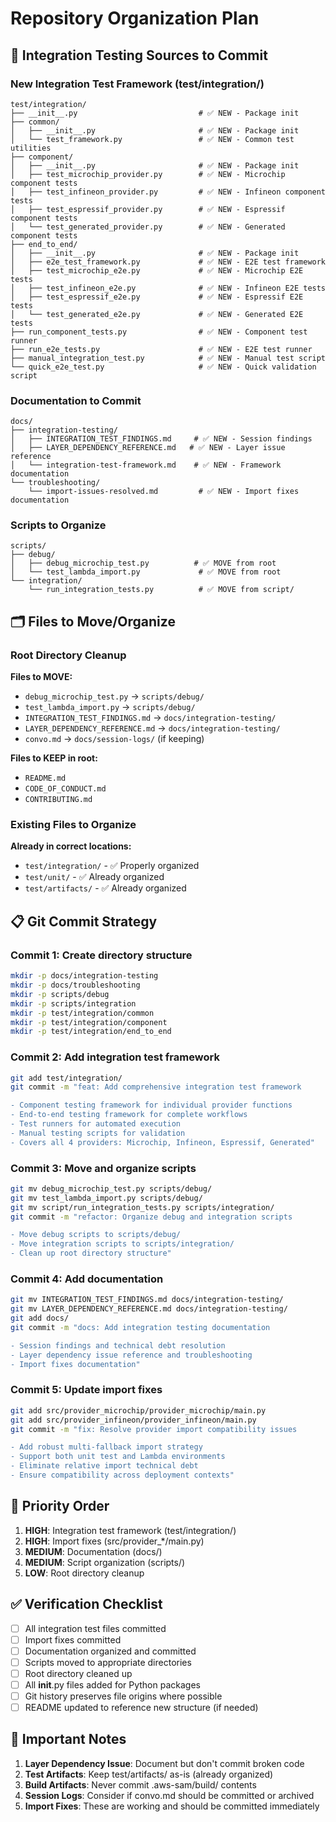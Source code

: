 # Repository Organization Plan

## 🎯 **Integration Testing Sources to Commit**

### **New Integration Test Framework (test/integration/)**
```
test/integration/
├── __init__.py                           # ✅ NEW - Package init
├── common/
│   ├── __init__.py                       # ✅ NEW - Package init  
│   └── test_framework.py                 # ✅ NEW - Common test utilities
├── component/
│   ├── __init__.py                       # ✅ NEW - Package init
│   ├── test_microchip_provider.py        # ✅ NEW - Microchip component tests
│   ├── test_infineon_provider.py         # ✅ NEW - Infineon component tests
│   ├── test_espressif_provider.py        # ✅ NEW - Espressif component tests
│   └── test_generated_provider.py        # ✅ NEW - Generated component tests
├── end_to_end/
│   ├── __init__.py                       # ✅ NEW - Package init
│   ├── e2e_test_framework.py             # ✅ NEW - E2E test framework
│   ├── test_microchip_e2e.py             # ✅ NEW - Microchip E2E tests
│   ├── test_infineon_e2e.py              # ✅ NEW - Infineon E2E tests
│   ├── test_espressif_e2e.py             # ✅ NEW - Espressif E2E tests
│   └── test_generated_e2e.py             # ✅ NEW - Generated E2E tests
├── run_component_tests.py                # ✅ NEW - Component test runner
├── run_e2e_tests.py                      # ✅ NEW - E2E test runner
├── manual_integration_test.py            # ✅ NEW - Manual test script
└── quick_e2e_test.py                     # ✅ NEW - Quick validation script
```

### **Documentation to Commit**
```
docs/
├── integration-testing/
│   ├── INTEGRATION_TEST_FINDINGS.md     # ✅ NEW - Session findings
│   ├── LAYER_DEPENDENCY_REFERENCE.md   # ✅ NEW - Layer issue reference
│   └── integration-test-framework.md    # ✅ NEW - Framework documentation
└── troubleshooting/
    └── import-issues-resolved.md         # ✅ NEW - Import fixes documentation
```

### **Scripts to Organize**
```
scripts/
├── debug/
│   ├── debug_microchip_test.py          # ✅ MOVE from root
│   └── test_lambda_import.py             # ✅ MOVE from root
└── integration/
    └── run_integration_tests.py          # ✅ MOVE from script/
```

## 🗂️ **Files to Move/Organize**

### **Root Directory Cleanup**
**Files to MOVE:**
- `debug_microchip_test.py` → `scripts/debug/`
- `test_lambda_import.py` → `scripts/debug/`
- `INTEGRATION_TEST_FINDINGS.md` → `docs/integration-testing/`
- `LAYER_DEPENDENCY_REFERENCE.md` → `docs/integration-testing/`
- `convo.md` → `docs/session-logs/` (if keeping)

**Files to KEEP in root:**
- `README.md`
- `CODE_OF_CONDUCT.md`
- `CONTRIBUTING.md`

### **Existing Files to Organize**
**Already in correct locations:**
- `test/integration/` - ✅ Properly organized
- `test/unit/` - ✅ Already organized
- `test/artifacts/` - ✅ Already organized

## 📋 **Git Commit Strategy**

### **Commit 1: Create directory structure**
```bash
mkdir -p docs/integration-testing
mkdir -p docs/troubleshooting  
mkdir -p scripts/debug
mkdir -p scripts/integration
mkdir -p test/integration/common
mkdir -p test/integration/component
mkdir -p test/integration/end_to_end
```

### **Commit 2: Add integration test framework**
```bash
git add test/integration/
git commit -m "feat: Add comprehensive integration test framework

- Component testing framework for individual provider functions
- End-to-end testing framework for complete workflows
- Test runners for automated execution
- Manual testing scripts for validation
- Covers all 4 providers: Microchip, Infineon, Espressif, Generated"
```

### **Commit 3: Move and organize scripts**
```bash
git mv debug_microchip_test.py scripts/debug/
git mv test_lambda_import.py scripts/debug/
git mv script/run_integration_tests.py scripts/integration/
git commit -m "refactor: Organize debug and integration scripts

- Move debug scripts to scripts/debug/
- Move integration scripts to scripts/integration/
- Clean up root directory structure"
```

### **Commit 4: Add documentation**
```bash
git mv INTEGRATION_TEST_FINDINGS.md docs/integration-testing/
git mv LAYER_DEPENDENCY_REFERENCE.md docs/integration-testing/
git add docs/
git commit -m "docs: Add integration testing documentation

- Session findings and technical debt resolution
- Layer dependency issue reference and troubleshooting
- Import fixes documentation"
```

### **Commit 5: Update import fixes**
```bash
git add src/provider_microchip/provider_microchip/main.py
git add src/provider_infineon/provider_infineon/main.py
git commit -m "fix: Resolve provider import compatibility issues

- Add robust multi-fallback import strategy
- Support both unit test and Lambda environments
- Eliminate relative import technical debt
- Ensure compatibility across deployment contexts"
```

## 🎯 **Priority Order**

1. **HIGH**: Integration test framework (test/integration/)
2. **HIGH**: Import fixes (src/provider_*/main.py)
3. **MEDIUM**: Documentation (docs/)
4. **MEDIUM**: Script organization (scripts/)
5. **LOW**: Root directory cleanup

## ✅ **Verification Checklist**

- [ ] All integration test files committed
- [ ] Import fixes committed  
- [ ] Documentation organized and committed
- [ ] Scripts moved to appropriate directories
- [ ] Root directory cleaned up
- [ ] All __init__.py files added for Python packages
- [ ] Git history preserves file origins where possible
- [ ] README updated to reference new structure (if needed)

## 🚨 **Important Notes**

1. **Layer Dependency Issue**: Document but don't commit broken code
2. **Test Artifacts**: Keep test/artifacts/ as-is (already organized)
3. **Build Artifacts**: Never commit .aws-sam/build/ contents
4. **Session Logs**: Consider if convo.md should be committed or archived
5. **Import Fixes**: These are working and should be committed immediately
